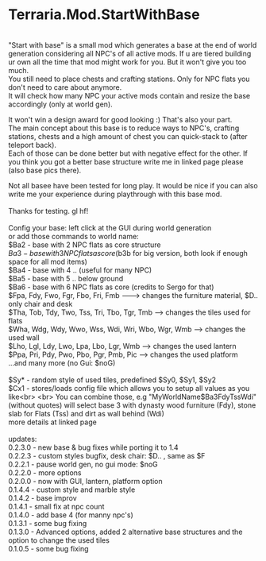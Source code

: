 # Terraria.Mod.StartWithBase
<br>
"Start with base" is a small mod which generates a base at the end of world generation considering all NPC's of all active mods. If u are tiered building ur own all the time that mod might work for you. But it won't give you too much.<br>
You still need to place chests and crafting stations. Only for NPC flats you don't need to care about anymore.<br>
It will check how many NPC your active mods contain and resize the base accordingly (only at world gen).<br>

It won't win a design award for good looking :) That's also your part.<br>
The main concept about this base is to reduce ways to NPC's, crafting stations, chests and a high amount of chest you can quick-stack to (after teleport back).<br>
Each of those can be done better but with negative effect for the other. If you think you got a better base structure write me in linked page please (also base pics there).<br>

Not all basee have been tested for long play. It would be nice if you can also write me your experience during playthrough with this base mod.<br>
<br>
Thanks for testing. gl hf!<br>
<br>
Config your base: left click at the GUI during world generation<br>
or add those commands to world name:<br>
$Ba2 - base with 2 NPC flats as core structure<br>
$Ba3 - base with 3 NPC flats as core ($b3b for big version, both look if enough space for all mod items)<br>
$Ba4 - base with 4 .. (useful for many NPC)<br>
$Ba5 - base with 5 .. below ground<br>
$Ba6 - base with 6 NPC flats as core (credits to Sergo for that)<br>
$Fpa, Fdy, Fwo, Fgr, Fbo, Fri, Fmb ---> changes the furniture material, $D.. only chair and desk <br>
$Tha, Tob, Tdy, Two, Tss, Tri, Tbo, Tgr, Tmb --> changes the tiles used for flats<br>
$Wha, Wdg, Wdy, Wwo, Wss, Wdi, Wri, Wbo, Wgr, Wmb --> changes the used wall<br>
$Lho, Lgl, Ldy, Lwo, Lpa, Lbo, Lgr, Wmb --> changes the used lantern<br>
$Ppa, Pri, Pdy, Pwo, Pbo, Pgr, Pmb, Pic --> changes the used platform<br>
...and many more (no Gui: $noG)<br>
<br>
$Sy* - random style of used tiles, predefined $Sy0, $Sy1, $Sy2<br>
$Cx1 - stores/loads config file which allows you to setup all values as you like<br>
<br>
You can combine those, e.g "MyWorldName$Ba3FdyTssWdi" (without quotes) will select base 3 with dynasty wood furniture (Fdy), stone slab for Flats (Tss) and dirt as wall behind (Wdi)<br>
more details at linked page<br>
<br>
updates:<br>
0.2.3.0 - new base & bug fixes while porting it to 1.4<br>
0.2.2.3 - custom styles bugfix, desk chair: $D.. , same as $F<br>
0.2.2.1 - pause world gen, no gui mode: $noG<br>
0.2.2.0 - more options<br>
0.2.0.0 - now with GUI, lantern, platform option<br>
0.1.4.4 - custom style and marble style<br>
0.1.4.2 - base improv<br>
0.1.4.1 - small fix at npc count<br>
0.1.4.0 - add base 4 (for manny npc's)<br>
0.1.3.1 - some bug fixing<br>
0.1.3.0 - Advanced options, added 2 alternative base structures and the option to change the used tiles<br>
0.1.0.5 - some bug fixing<br>
